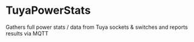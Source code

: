 # TuyaPowerStats
Gathers full power stats / data from Tuya sockets &amp; switches and reports results via MQTT
